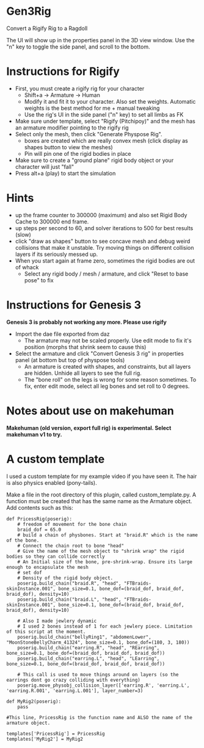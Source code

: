 # Gen3Rig
Convert a Rigify Rig to a Ragdoll

The UI will show up in the properties panel in the 3D view window.
 Use the "n" key to toggle the side panel, and scroll to the bottom.

# Instructions for Rigify

* First, you must create a rigify rig for your character
  * Shift+a -> Armature -> Human
  * Modify it and fit it to your character. Also set the weights. Automatic weights is the best method for me + manual tweaking
  * Use the rig's UI in the side panel ("n" key) to set all limbs as FK
* Make sure under template, select "Rigify (Pitchipoy)" and the mesh has an armature modifier pointing to the rigify rig
* Select only the mesh, then click "Generate Physpose Rig".
  * boxes are created which are really convex mesh (click display as shapes button to view the meshes)
  * Pin will pin one of the rigid bodies in place
* Make sure to create a "ground plane" rigid body object or your character will just "fall"
* Press alt+a (play) to start the simulation

# Hints

* up the frame counter to 300000 (maximum) and also set Rigid Body Cache to 300000 end frame.
* up steps per second to 60, and solver iterations to 500 for best results (slow)
* click "draw as shapes" button to see concave mesh and debug weird collisions that make it unstable. Try moving things on different collision layers if its seriously messed up.
* When you start again at frame zero, sometimes the rigid bodies are out of whack
  * Select any rigid body / mesh / armature, and click "Reset to base pose" to fix

# Instructions for Genesis 3

**Genesis 3 is probably not working any more. Please use rigify**

* Import the dae file exported from daz
    * The armature may not be scaled properly. Use edit mode to fix it's position (morphs that shrink seem to cause this)
* Select the armature and click "Convert Genesis 3 rig" in properties panel (at bottom but top of physpose tools)
    * An armature is created with shapes, and constraints, but all layers are hidden. Unhide all layers to see the full rig.
    * The "bone roll" on the legs is wrong for some reason sometimes. To fix, enter edit mode, select all leg bones and set roll to 0 degrees.

# Notes about use on makehuman

**Makehuman (old version, export full rig) is experimental. Select makehuman v1 to try.**



# A custom template

I used a custom template for my example video if you have seen it. The hair is also physics enabled (pony-tails).

Make a file in the root directory of this plugin, called custom_template.py. A function must be created
that has the same name as the Armature object. Add contents such as this:

~~~~
def PricessRig(poserig):
    # freedom of movement for the bone chain
    braid_dof = 65.0
    # build a chain of physbones. Start at "braid.R" which is the name of the bone.
    # Connect the chain root to bone "head"
    # Give the name of the mesh object to "shrink wrap" the rigid bodies so they can collide correctly
    # An Initial size of the bone, pre-shrink-wrap. Ensure its large enough to encapsulate the mesh
    # set dof
    # Density of the rigid body object.
    poserig.build_chain("braid.R", "head", "FTBraids-skinInstance.001", bone_size=0.1, bone_dof=(braid_dof, braid_dof, braid_dof), density=10)
    poserig.build_chain("braid.L", "head", "FTBraids-skinInstance.001", bone_size=0.1, bone_dof=(braid_dof, braid_dof, braid_dof), density=10)

    # Also I made jewlery dynamic
    # I used 2 bones instead of 1 for each jewlery piece. Limitation of this script at the moment.
    poserig.build_chain("bellyRing1", "abdomenLower", "MoonStoneBellyCharm_41324", bone_size=0.1, bone_dof=(180, 3, 180))
    poserig.build_chain("earring.R", "head", "REarring", bone_size=0.1, bone_dof=(braid_dof, braid_dof, braid_dof))
    poserig.build_chain("earring.L", "head", "LEarring", bone_size=0.1, bone_dof=(braid_dof, braid_dof, braid_dof))

    # This call is used to move things around on layers (so the earrings dont go crazy colliding with everything)
    poserig.move_physobj_collision_layer(['earring.R', 'earring.L', 'earring.R.001', 'earring.L.001'], layer_number=3)

def MyRig2(poserig):
    pass

#This line, PricessRig is the function name and ALSO the name of the armature object.

templates['PricessRig'] = PricessRig
templates['MyRig2'] = MyRig2
~~~~